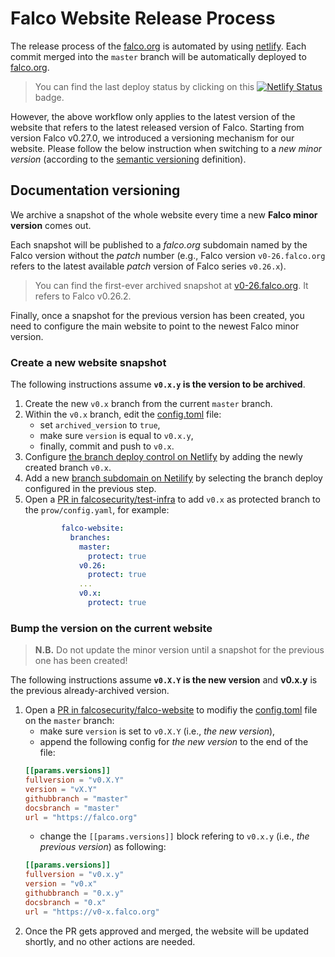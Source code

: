 # Falco Website Release Process


The release process of the [falco.org](https://falco.org) is automated by using [netlify](https://www.netlify.com/). Each commit merged into the `master` branch will be automatically deployed to [falco.org](https://falco.org).

> You can find the last deploy status by clicking on this [![Netlify Status](https://api.netlify.com/api/v1/badges/3ff1ba0c-68c8-4f94-b8fa-6260c6ae1925/deploy-status)](https://app.netlify.com/sites/falcosecurity/deploys) badge.

However, the above workflow only applies to the latest version of the website that refers to the latest released version of Falco. Starting from version Falco v0.27.0, we introduced a versioning mechanism for our website. Please follow the below instruction when switching to a *new minor version* (according to the [semantic versioning](https://semver.org/) definition).

## Documentation versioning

We archive a snapshot of the whole website every time a new **Falco minor version** comes out.

Each snapshot will be published to a *falco.org* subdomain named by the Falco version without the *patch* number (e.g., Falco version `v0-26.falco.org` refers to the latest available *patch* version of Falco series `v0.26.x`).

> You can find the first-ever archived snapshot at [v0-26.falco.org](https://v0-26.falco.org/). It refers to Falco v0.26.2.

Finally, once a snapshot for the previous version has been created, you need to configure the main website to point to the newest Falco minor version.

### Create a new website snapshot

The following instructions assume **`v0.x.y` is the version to be archived**.

1. Create the new `v0.x` branch from the current `master` branch.
2. Within the `v0.x` branch, edit the [config.toml](config.toml) file:
    - set `archived_version` to `true`,
    - make sure `version` is equal to `v0.x.y`,
    - finally, commit and push to `v0.x`.
3. Configure [the branch deploy control on Netlify](https://docs.netlify.com/site-deploys/overview/#branch-deploy-controls) by adding the newly created branch `v0.x`.
4. Add a new [branch subdomain on Netilify](https://docs.netlify.com/domains-https/custom-domains/multiple-domains/#branch-subdomains) by selecting the branch deploy configured in the previous step.
5. Open a [PR in falcosecurity/test-infra](https://github.com/falcosecurity/test-infra/edit/master/config/config.yaml) to add `v0.x` as protected branch to the `prow/config.yaml`, for example:
    ```yaml
            falco-website:
              branches:
                master:
                  protect: true
                v0.26:
                  protect: true
                ...
                v0.x:
                  protect: true
    ``` 

### Bump the version on the current website
> **N.B.** Do not update the minor version until a snapshot for the previous one has been created!
> 
The following instructions assume **`v0.X.Y` is the new version** and **v0.x.y** is the previous already-archived version.

1. Open a [PR in falcosecurity/falco-website](https://github.com/falcosecurity/falco-website/edit/update/master/config.toml) to modifiy the [config.toml](config.toml) file on the `master` branch:
    - make sure `version` is set to `v0.X.Y` (i.e., *the new version*),
    - append the following config for *the new version* to the end of the file:
    ```toml
    [[params.versions]]
    fullversion = "v0.X.Y"
    version = "vX.Y"
    githubbranch = "master"
    docsbranch = "master"
    url = "https://falco.org"
    ```
    - change the `[[params.versions]]` block refering to `v0.x.y` (i.e., *the previous version*) as following:
    ```toml
    [[params.versions]]
    fullversion = "v0.x.y"
    version = "v0.x"
    githubbranch = "0.x.y"
    docsbranch = "0.x"
    url = "https://v0-x.falco.org"
    ```
2. Once the PR gets approved and merged, the website will be updated shortly, and no other actions are needed.